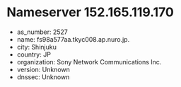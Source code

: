 # Nameserver 152.165.119.170

* as_number: 2527
* name: fs98a577aa.tkyc008.ap.nuro.jp.
* city: Shinjuku
* country: JP
* organization: Sony Network Communications Inc.
* version: Unknown
* dnssec: Unknown
